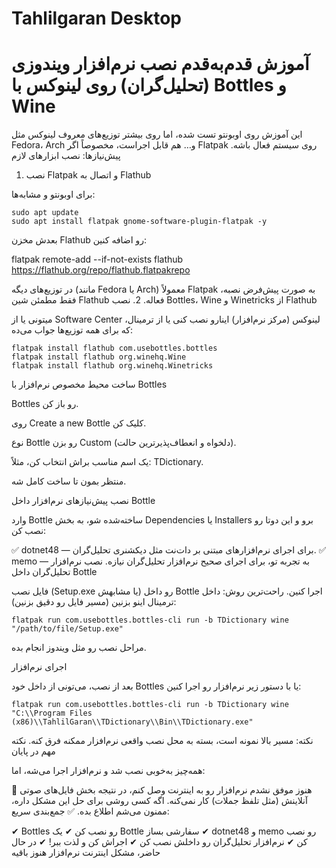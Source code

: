 # Tahlilgaran Desktop
# آموزش قدم‌به‌قدم نصب نرم‌افزار ویندوزی (تحلیل‌گران) روی لینوکس با Bottles و Wine

این آموزش روی اوبونتو تست شده، اما روی بیشتر توزیع‌های معروف لینوکس مثل Fedora، Arch و… هم قابل اجراست، مخصوصاً اگر Flatpak روی سیستم فعال باشه.
پیش‌نیازها: نصب ابزارهای لازم
1. نصب Flatpak و اتصال به Flathub

برای اوبونتو و مشابه‌ها:

```
sudo apt update
sudo apt install flatpak gnome-software-plugin-flatpak -y
```

بعدش مخزن Flathub رو اضافه کنین:

flatpak remote-add --if-not-exists flathub https://flathub.org/repo/flathub.flatpakrepo

در توزیع‌های دیگه (مانند Fedora یا Arch) معمولاً Flatpak به صورت پیش‌فرض نصبه، فقط مطمئن شین Flathub فعاله.
2. نصب Bottles، Wine و Winetricks از Flathub

میتونی یا از Software Center لینوکس (مرکز نرم‌افزار) اینارو نصب کنی یا از ترمینال، که برای همه توزیع‌ها جواب می‌ده:

```
flatpak install flathub com.usebottles.bottles
flatpak install flathub org.winehq.Wine
flatpak install flathub org.winehq.Winetricks
```

ساخت محیط مخصوص نرم‌افزار با Bottles

Bottles رو باز کن.

روی Create a new Bottle کلیک کن.

نوع Bottle رو بزن Custom (دلخواه و انعطاف‌پذیرترین حالت).

یک اسم مناسب براش انتخاب کن، مثلاً: TDictionary.

منتظر بمون تا ساخت کامل شه.

نصب پیش‌نیازهای نرم‌افزار داخل Bottle

وارد Bottle ساخته‌شده شو، به بخش Dependencies یا Installers برو و این دوتا رو نصب کن:

✅ dotnet48 — برای اجرای نرم‌افزارهای مبتنی بر دات‌نت مثل دیکشنری تحلیل‌گران.
✅ memo — به تجربه تو، برای اجرای صحیح نرم‌افزار تحلیل‌گران نیازه.
نصب نرم‌افزار تحلیل‌گران داخل Bottle

فایل نصب (Setup.exe یا مشابهش) رو داخل Bottle اجرا کنین.
راحت‌ترین روش:
داخل ترمینال اینو بزنین (مسیر فایل رو دقیق بزنین):

```
flatpak run com.usebottles.bottles-cli run -b TDictionary wine "/path/to/file/Setup.exe"
```

مراحل نصب رو مثل ویندوز انجام بده.

اجرای نرم‌افزار

بعد از نصب، می‌تونی از داخل خود Bottles یا با دستور زیر نرم‌افزار رو اجرا کنین:

```
flatpak run com.usebottles.bottles-cli run -b TDictionary wine "C:\\Program Files (x86)\\TahlilGaran\\TDictionary\\Bin\\TDictionary.exe"
```

نکته: مسیر بالا نمونه است، بسته به محل نصب واقعی نرم‌افزار ممکنه فرق کنه.
نکته مهم در پایان

همه‌چیز به‌خوبی نصب شد و نرم‌افزار اجرا می‌شه، اما:

🚫 هنوز موفق نشدم نرم‌افزار رو به اینترنت وصل کنم، در نتیجه بخش فایل‌های صوتی آنلاینش (مثل تلفظ جملات) کار نمی‌کنه.
اگه کسی روشی برای حل این مشکل داره، ممنون می‌شم اطلاع بده.
✅ جمع‌بندی سریع:

✔ Bottles رو نصب کن
✔ یک Bottle سفارشی بساز
✔ dotnet48 و memo رو نصب کن
✔ نرم‌افزار تحلیل‌گران رو داخلش نصب کن
✔ اجراش کن و لذت ببر!
✔ در حال حاضر، مشکل اینترنت نرم‌افزار هنوز باقیه
